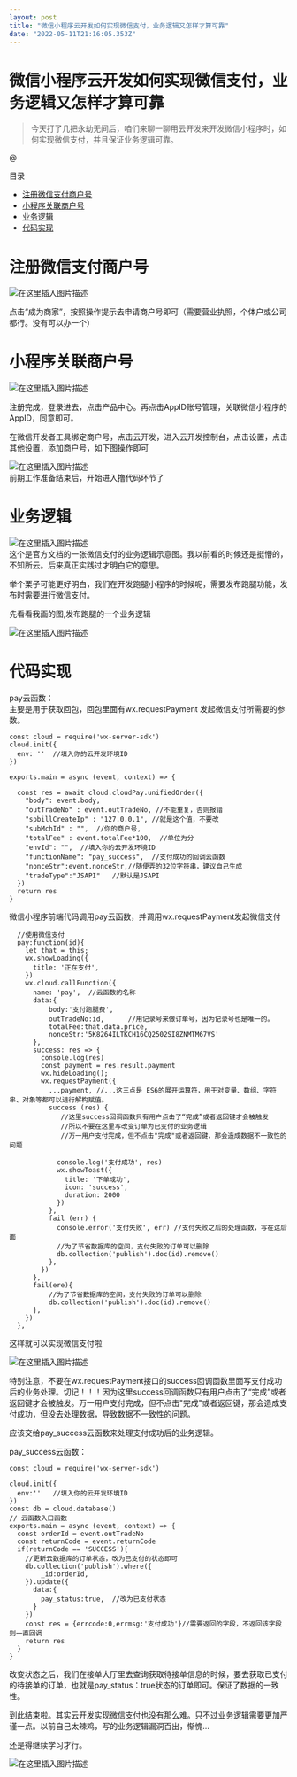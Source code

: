 ```yaml
---
layout: post
title: "微信小程序云开发如何实现微信支付，业务逻辑又怎样才算可靠"
date: "2022-05-11T21:16:05.353Z"
---
```

微信小程序云开发如何实现微信支付，业务逻辑又怎样才算可靠
============================

> 今天打了几把永劫无间后，咱们来聊一聊用云开发来开发微信小程序时，如何实现微信支付，并且保证业务逻辑可靠。

@

目录

*   [注册微信支付商户号](#注册微信支付商户号)
*   [小程序关联商户号](#小程序关联商户号)
*   [业务逻辑](#业务逻辑)
*   [代码实现](#代码实现)

注册微信支付商户号
=========

![在这里插入图片描述](https://img-blog.csdnimg.cn/e3e0c85f98e24ba18833aa7168fbfd63.png#pic_center)

点击“成为商家”，按照操作提示去申请商户号即可（需要营业执照，个体户或公司都行。没有可以办一个）

小程序关联商户号
========

![在这里插入图片描述](https://img-blog.csdnimg.cn/03d3d0f9c9b24b8a84680c765d2e5ccd.png#pic_center)

注册完成，登录进去，点击产品中心。再点击AppID账号管理，关联微信小程序的AppID，同意即可。

在微信开发者工具绑定商户号，点击云开发，进入云开发控制台，点击设置，点击其他设置，添加商户号，如下图操作即可

![在这里插入图片描述](https://img-blog.csdnimg.cn/3bcb2355c4cb460a95bb62697a9ddf68.png#pic_center)  
前期工作准备结束后，开始进入撸代码环节了

业务逻辑
====

![在这里插入图片描述](https://img-blog.csdnimg.cn/84720ab53f7f475f933a0533a70bff57.png#pic_center)  
这个是官方文档的一张微信支付的业务逻辑示意图。我以前看的时候还是挺懵的，不知所云。后来真正实践过才明白它的意思。

举个栗子可能更好明白，我们在开发跑腿小程序的时候呢，需要发布跑腿功能，发布时需要进行微信支付。

先看看我画的图,发布跑腿的一个业务逻辑

![在这里插入图片描述](https://img-blog.csdnimg.cn/a500a63390514ba380d137ce949f0fe5.png#pic_center)

代码实现
====

pay云函数：  
主要是用于获取回包，回包里面有wx.requestPayment 发起微信支付所需要的参数。

    const cloud = require('wx-server-sdk')
    cloud.init({
      env: ''  //填入你的云开发环境ID
    })
    
    exports.main = async (event, context) => {
    
      const res = await cloud.cloudPay.unifiedOrder({
        "body": event.body,
        "outTradeNo" : event.outTradeNo, //不能重复，否则报错
        "spbillCreateIp" : "127.0.0.1", //就是这个值，不要改
        "subMchId" : "",  //你的商户号,
        "totalFee" : event.totalFee*100,  //单位为分
        "envId": "",  //填入你的云开发环境ID
        "functionName": "pay_success",  //支付成功的回调云函数
        "nonceStr":event.nonceStr,//随便弄的32位字符串，建议自己生成
        "tradeType":"JSAPI"   //默认是JSAPI
      })
      return res
    }
    

微信小程序前端代码调用pay云函数，并调用wx.requestPayment发起微信支付

      //使用微信支付
      pay:function(id){
        let that = this;
        wx.showLoading({
          title: '正在支付',
        })
        wx.cloud.callFunction({
          name: 'pay',  //云函数的名称
          data:{
              body:'支付跑腿费',
              outTradeNo:id,      //用记录号来做订单号，因为记录号也是唯一的。
              totalFee:that.data.price,
              nonceStr:'5K8264ILTKCH16CQ2502SI8ZNMTM67VS'
          },
          success: res => {
            console.log(res)
            const payment = res.result.payment
            wx.hideLoading();
            wx.requestPayment({
              ...payment, //...这三点是 ES6的展开运算符，用于对变量、数组、字符串、对象等都可以进行解构赋值。
              success (res) {
                 //这里success回调函数只有用户点击了“完成”或者返回键才会被触发
                 //所以不要在这里写改变订单为已支付的业务逻辑
                 //万一用户支付完成，但不点击"完成"或者返回键，那会造成数据不一致性的问题
                 
                console.log('支付成功', res)
                wx.showToast({
                  title: '下单成功',
                  icon: 'success',
                  duration: 2000
                })
              },
              fail (err) {
                console.error('支付失败', err) //支付失败之后的处理函数，写在这后面
                //为了节省数据库的空间，支付失败的订单可以删除
                db.collection('publish').doc(id).remove()
              },
            })
          },
          fail(ere){
              //为了节省数据库的空间，支付失败的订单可以删除
              db.collection('publish').doc(id).remove()
          },
        })
      },
    

这样就可以实现微信支付啦

![在这里插入图片描述](https://img-blog.csdnimg.cn/c510606d18764e99825516d26402786f.jpeg#pic_center)

特别注意，不要在wx.requestPayment接口的success回调函数里面写支付成功后的业务处理。切记！！！因为这里success回调函数只有用户点击了“完成”或者返回键才会被触发。万一用户支付完成，但不点击"完成"或者返回键，那会造成支付成功，但没去处理数据，导致数据不一致性的问题。

应该交给pay\_success云函数来处理支付成功后的业务逻辑。

pay\_success云函数：

    
    const cloud = require('wx-server-sdk')
     
    cloud.init({
      env:''   //填入你的云开发环境ID
    })
    const db = cloud.database()
    // 云函数入口函数
    exports.main = async (event, context) => {
      const orderId = event.outTradeNo
      const returnCode = event.returnCode
      if(returnCode == 'SUCCESS'){
        //更新云数据库的订单状态，改为已支付的状态即可
        db.collection('publish').where({
            _id:orderId,
        }).update({
          data:{
            pay_status:true,  //改为已支付状态
          }
        })
        const res = {errcode:0,errmsg:'支付成功'}//需要返回的字段，不返回该字段则一直回调
        return res
      }
    }
    
    

改变状态之后，我们在接单大厅里去查询获取待接单信息的时候，要去获取已支付的待接单的订单，也就是pay\_status：true状态的订单即可。保证了数据的一致性。

到此结束啦。其实云开发实现微信支付也没有那么难。只不过业务逻辑需要更加严谨一点。以前自己太辣鸡，写的业务逻辑漏洞百出，惭愧...

还是得继续学习才行。

![在这里插入图片描述](https://img-blog.csdnimg.cn/3d9703562cb24de99497b4aeb88adc5b.webp#pic_center)